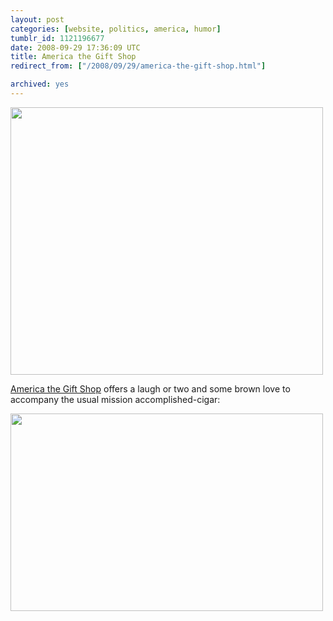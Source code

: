 ```yaml
---
layout: post
categories: [website, politics, america, humor]
tumblr_id: 1121196677  
date: 2008-09-29 17:36:09 UTC
title: America the Gift Shop
redirect_from: ["/2008/09/29/america-the-gift-shop.html"]

archived: yes
---
```


<a href="http://www.americathegiftshop.com/#/6"><img src="/attachments/2008/09/america-the-gift-shop-i-love-tshirt.jpg" alt="" title="america-the-gift-shop-i-love-tshirt" width="500" height="428" class="alignnone size-full wp-image-783" /><a/>

<a href="http://www.americathegiftshop.com/">America the Gift Shop</a> offers a laugh or two and some brown love to accompany the usual mission accomplished-cigar:

<a href="http://www.americathegiftshop.com/#/9"><img src="/attachments/2008/09/america-the-gift-shop-success-chocolate.jpg" alt="" title="america-the-gift-shop-success-chocolate" width="500" height="316" class="alignnone size-full wp-image-784" /></a>
